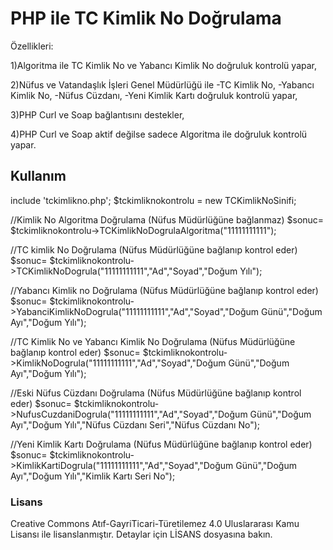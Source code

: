 
# PHP ile TC Kimlik No Doğrulama

Özellikleri:

1)Algoritma ile TC Kimlik No ve Yabancı Kimlik No doğruluk kontrolü yapar,

2)Nüfus ve Vatandaşlık İşleri Genel Müdürlüğü ile 
-TC Kimlik No, 
-Yabancı Kimlik No,
-Nüfus Cüzdanı,
-Yeni Kimlik Kartı doğruluk kontrolü yapar,

3)PHP Curl ve Soap bağlantısını destekler,

4)PHP Curl ve Soap aktif değilse sadece Algoritma ile doğruluk kontrolü yapar.

## Kullanım

include 'tckimlikno.php';
$tckimliknokontrolu = new TCKimlikNoSinifi;

//Kimlik No Algoritma Doğrulama   (Nüfus Müdürlüğüne bağlanmaz)
$sonuc= $tckimliknokontrolu->TCKimlikNoDogrulaAlgoritma("11111111111");

//TC kimlik No Doğrulama    (Nüfus Müdürlüğüne bağlanıp kontrol eder)
$sonuc= $tckimliknokontrolu->TCKimlikNoDogrula("11111111111","Ad","Soyad","Doğum Yılı");

//Yabancı Kimlik no Doğrulama   (Nüfus Müdürlüğüne bağlanıp kontrol eder)
$sonuc= $tckimliknokontrolu->YabanciKimlikNoDogrula("11111111111","Ad","Soyad","Doğum Günü","Doğum Ayı","Doğum Yılı");

//TC Kimlik No ve Yabancı Kimlik No Doğrulama  (Nüfus Müdürlüğüne bağlanıp kontrol eder)
$sonuc= $tckimliknokontrolu->KimlikNoDogrula("11111111111","Ad","Soyad","Doğum Günü","Doğum Ayı","Doğum Yılı");

 //Eski Nüfus Cüzdanı Doğrulama  (Nüfus Müdürlüğüne bağlanıp kontrol eder)
 $sonuc= $tckimliknokontrolu->NufusCuzdaniDogrula("11111111111","Ad","Soyad","Doğum Günü","Doğum Ayı","Doğum Yılı","Nüfus Cüzdanı Seri","Nüfus Cüzdanı No");
 
 //Yeni Kimlik Kartı Doğrulama  (Nüfus Müdürlüğüne bağlanıp kontrol eder)
 $sonuc= $tckimliknokontrolu->KimlikKartiDogrula("11111111111","Ad","Soyad","Doğum Günü","Doğum Ayı","Doğum Yılı","Kimlik Kartı Seri No");
   

### Lisans
Creative Commons Atıf-GayriTicari-Türetilemez 4.0 Uluslararası Kamu Lisansı ile lisanslanmıştır. Detaylar için LİSANS dosyasına bakın.
